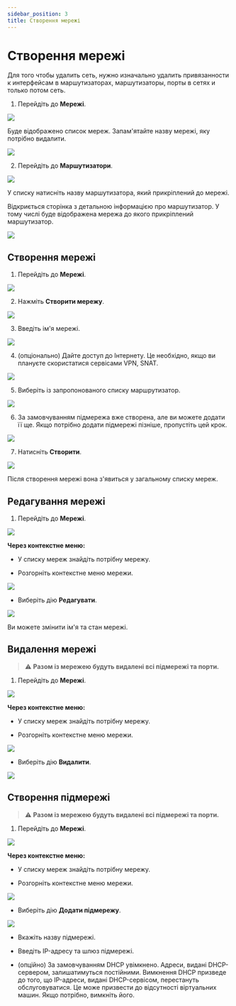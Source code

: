 ```yaml
---
sidebar_position: 3
title: Створення мережі
---
```


# Створення мережі

Для того чтобы удалить сеть, нужно изначально удалить привязанности к интерфейсам в маршутизаторах, маршутизаторы, порты в сетях и только потом сеть.

1. Перейдіть до **Мережі**.

![](../img/i-net1-ua.svg)

Буде відображено список мереж. Запам'ятайте назву мережі, яку потрібно видалити.

![](../img/i-net14-ua.svg)

2. Перейдіть до **Маршутизатори**.

![](../img/i-net2-ua.svg)

У списку натисніть назву маршутизатора, який прикріплений до мережі.

Відкриється сторінка з детальною інформацією про маршутизатор. У тому числі буде відображена мережа до якого прикріплений маршутизатор. 

![](../img/i-net3-ua.svg)

## Створення мережі

1. Перейдіть до **Мережі**.

![](../img/i-net1-ua.svg)

2. Нажміть **Створити мережу**.

![](../img/i-net4-ua.svg)

3. Введіть ім'я мережі.

![](../img/i-net5-ua.svg)

4. (опціонально) Дайте доступ до Інтернету. Це необхідно, якщо ви плануєте скористатися сервісами VPN, SNAT.

![](../img/i-net6-ua.svg)

5. Виберіть із запропонованого списку маршрутизатор.

![](../img/i-net7-ua.svg)

6. За замовчуванням підмережа вже створена, але ви можете додати її ще. Якщо потрібно додати підмережі пізніше, пропустіть цей крок.

![](../img/i-net8-ua.svg)

7. Натисніть **Створити**.

![](../img/i-net9-ua.svg)

Після створення мережі вона з'явиться у загальному списку мереж.

## Редагування мережі

1. Перейдіть до **Мережі**.

![](../img/i-net1-ua.svg)

**Через контекстне меню:**

- У списку мереж знайдіть потрібну мережу.

- Розгорніть контекстне меню мережи.

![](../img/i-net10-ua.svg)

- Виберіть дію **Редагувати**.

![](../img/i-net11-ua.svg)

Ви можете змінити ім'я та стан мережі.

## Видалення мережі

> :warning: **Разом із мережею будуть видалені всі підмережі та порти.**

1. Перейдіть до **Мережі**.

![](../img/i-net1-ua.svg)

**Через контекстне меню:**

- У списку мереж знайдіть потрібну мережу.

- Розгорніть контекстне меню мережи.

![](../img/i-net10-ua.svg)

- Виберіть дію **Видалити**.

![](../img/i-net12-ua.svg)

## Створення підмережі

> :warning: **Разом із мережею будуть видалені всі підмережі та порти.**

1. Перейдіть до **Мережі**.

![](../img/i-net1-ua.svg)

**Через контекстне меню:**

- У списку мереж знайдіть потрібну мережу.

- Розгорніть контекстне меню мережи.

![](../img/i-net10-ua.svg)

- Виберіть дію **Додати підмережу**.

![](../img/i-net13-ua.svg)

- Вкажіть назву підмережі.

- Введіть IP-адресу та шлюз підмережі.

- (опційно) За замовчуванням DHCP увімкнено. Адреси, видані DHCP-сервером, залишатимуться постійними. Вимкнення DHCP призведе до того, що IP-адреси, видані DHCP-сервісом, перестануть обслуговуватися. Це може призвести до відсутності віртуальних машин. Якщо потрібно, вимкніть його.